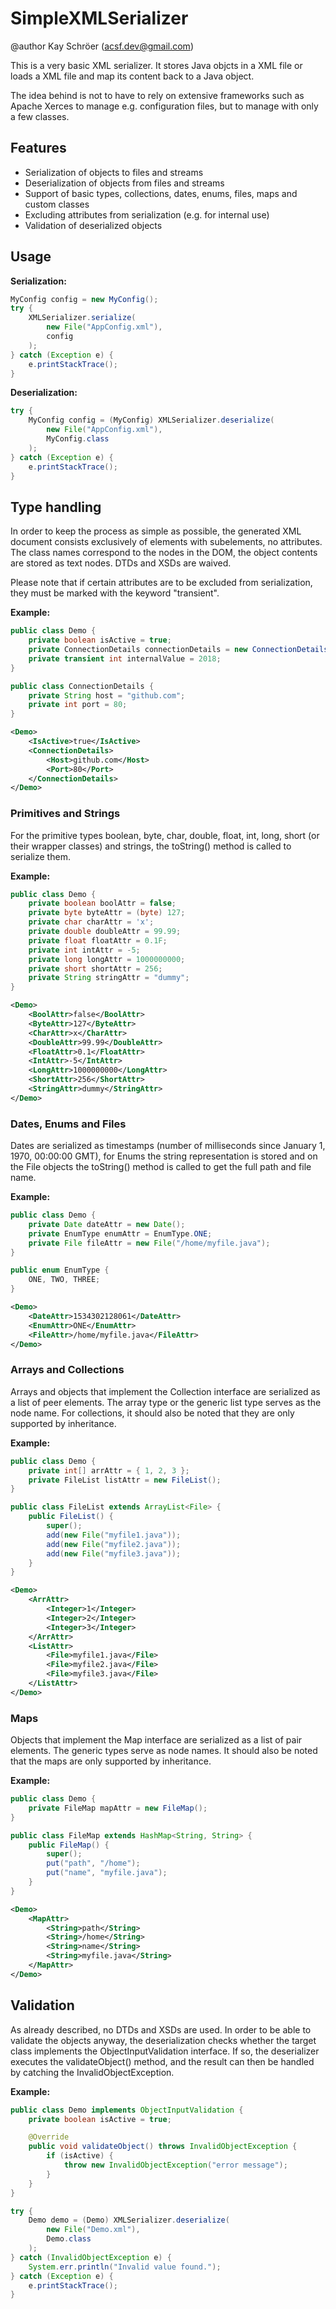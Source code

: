 # SimpleXMLSerializer
@author Kay Schröer (acsf.dev@gmail.com)

This is a very basic XML serializer. It stores Java objcts in a XML file or loads a XML file and map its content back to a Java object.

The idea behind is not to have to rely on extensive frameworks such as Apache Xerces to manage e.g. configuration files, but to manage with only a few classes.

## Features

- Serialization of objects to files and streams
- Deserialization of objects from files and streams
- Support of basic types, collections, dates, enums, files, maps and custom classes
- Excluding attributes from serialization (e.g. for internal use)
- Validation of deserialized objects

## Usage

**Serialization:**

```java
MyConfig config = new MyConfig();
try {
    XMLSerializer.serialize(
        new File("AppConfig.xml"),
        config
    );
} catch (Exception e) {
    e.printStackTrace();
}
```

**Deserialization:**

```java
try {
    MyConfig config = (MyConfig) XMLSerializer.deserialize(
        new File("AppConfig.xml"),
        MyConfig.class
    );
} catch (Exception e) {
    e.printStackTrace();
}
```

## Type handling

In order to keep the process as simple as possible, the generated XML document consists exclusively of elements with subelements, no attributes. The class names correspond to the nodes in the DOM, the object contents are stored as text nodes. DTDs and XSDs are waived.

Please note that if certain attributes are to be excluded from serialization, they must be marked with the keyword "transient".

**Example:**

```java
public class Demo {
    private boolean isActive = true;
    private ConnectionDetails connectionDetails = new ConnectionDetails();
    private transient int internalValue = 2018;
}

public class ConnectionDetails {
    private String host = "github.com";
    private int port = 80;
}
```

```xml
<Demo>
    <IsActive>true</IsActive>
    <ConnectionDetails>
        <Host>github.com</Host>
        <Port>80</Port>
    </ConnectionDetails>
</Demo>
```

### Primitives and Strings

For the primitive types boolean, byte, char, double, float, int, long, short (or their wrapper classes) and strings, the toString() method is called to serialize them.

**Example:**

```java
public class Demo {
    private boolean boolAttr = false;
    private byte byteAttr = (byte) 127;
    private char charAttr = 'x';
    private double doubleAttr = 99.99;
    private float floatAttr = 0.1F;
    private int intAttr = -5;
    private long longAttr = 1000000000;
    private short shortAttr = 256;
    private String stringAttr = "dummy";
}
```

```xml
<Demo>
    <BoolAttr>false</BoolAttr>
    <ByteAttr>127</ByteAttr>
    <CharAttr>x</CharAttr>
    <DoubleAttr>99.99</DoubleAttr>
    <FloatAttr>0.1</FloatAttr>
    <IntAttr>-5</IntAttr>
    <LongAttr>1000000000</LongAttr>
    <ShortAttr>256</ShortAttr>
    <StringAttr>dummy</StringAttr>
</Demo>
```

### Dates, Enums and Files

Dates are serialized as timestamps (number of milliseconds since January 1, 1970, 00:00:00 GMT), for Enums the string representation is stored and on the File objects the toString() method is called to get the full path and file name.

**Example:**

```java
public class Demo {
    private Date dateAttr = new Date();
    private EnumType enumAttr = EnumType.ONE;
    private File fileAttr = new File("/home/myfile.java");
}

public enum EnumType {
    ONE, TWO, THREE;
}
```

```xml
<Demo>
    <DateAttr>1534302128061</DateAttr>
    <EnumAttr>ONE</EnumAttr>
    <FileAttr>/home/myfile.java</FileAttr>
</Demo>
```

### Arrays and Collections

Arrays and objects that implement the Collection interface are serialized as a list of peer elements. The array type or the generic list type serves as the node name. For collections, it should also be noted that they are only supported by inheritance.

**Example:**

```java
public class Demo {
    private int[] arrAttr = { 1, 2, 3 };
    private FileList listAttr = new FileList();
}

public class FileList extends ArrayList<File> {
    public FileList() {
        super();
        add(new File("myfile1.java"));
        add(new File("myfile2.java"));
        add(new File("myfile3.java"));
    }
}
```

```xml
<Demo>
    <ArrAttr>
        <Integer>1</Integer>
        <Integer>2</Integer>
        <Integer>3</Integer>
    </ArrAttr>
    <ListAttr>
        <File>myfile1.java</File>
        <File>myfile2.java</File>
        <File>myfile3.java</File>
    </ListAttr>
</Demo>
```

### Maps

Objects that implement the Map interface are serialized as a list of pair elements. The generic types serve as node names. It should also be noted that the maps are only supported by inheritance.

**Example:**

```java
public class Demo {
    private FileMap mapAttr = new FileMap();
}

public class FileMap extends HashMap<String, String> {
    public FileMap() {
        super();
        put("path", "/home");
        put("name", "myfile.java");
    }
}
```

```xml
<Demo>
    <MapAttr>
        <String>path</String>
        <String>/home</String>
        <String>name</String>
        <String>myfile.java</String>
    </MapAttr>
</Demo>
```

## Validation

As already described, no DTDs and XSDs are used. In order to be able to validate the objects anyway, the deserialization checks whether the target class implements the ObjectInputValidation interface. If so, the deserializer executes the validateObject() method, and the result can then be handled by catching the InvalidObjectException.

**Example:**

```java
public class Demo implements ObjectInputValidation {
    private boolean isActive = true;

    @Override
    public void validateObject() throws InvalidObjectException {
        if (isActive) {
            throw new InvalidObjectException("error message");
        }
    }
}

try {
    Demo demo = (Demo) XMLSerializer.deserialize(
        new File("Demo.xml"),
        Demo.class
    );
} catch (InvalidObjectException e) {
    System.err.println("Invalid value found.");
} catch (Exception e) {
    e.printStackTrace();
}
```
